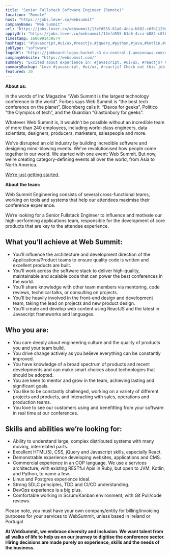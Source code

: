 ```yaml
---
title: "Senior Fullstack Software Engineer (Remote)"
location: "Remote"
host: "https://jobs.lever.co/websummit"
companyName: "Web Summit"
url: "https://jobs.lever.co/websummit/13efd555-61a6-4cca-b882-c0fb1129e0f1"
applyUrl: "https://jobs.lever.co/websummit/13efd555-61a6-4cca-b882-c0fb1129e0f1/apply"
timestamp: 1606991439574
hashtags: "#javascript,#ui/ux,#reactjs,#jquery,#python,#java,#kotlin,#rubylang,#html,#css"
jobType: "software"
logoUrl: "https://jobboard-logos-bucket.s3.eu-central-1.amazonaws.com/web-summit"
companyWebsite: "https://websummit.com/"
summary: "Excited about experience in: #javascript, #ui/ux, #reactjs? Check out this job post!"
summaryBackup: "Love #javascript, #ui/ux, #reactjs? Check out this job post!"
featured: 20
---
```


**About us:**

In the words of Inc Magazine “Web Summit is the largest technology conference in the world”. Forbes says Web Summit is “the best tech conference on the planet”, Bloomberg calls it  “Davos for geeks”, Politico “the Olympics of tech”, and the Guardian “Glastonbury for geeks”.

Whatever Web Summit is, it wouldn’t be possible without an incredible team of more than 240 employees, including world-class engineers, data scientists, designers, producers, marketers, salespeople and more.

We’ve disrupted an old industry by building incredible software and designing mind-blowing events. We’ve revolutionised how people come together in our world. We started with one event: Web Summit. But now, we’re creating category-defining events all over the world, from Asia to North America.  

[We’re just getting started.](https://youtu.be/HmcKuSjAdL4)

**About the team:**

Web Summit Engineering consists of several cross-functional teams, working on tools and systems that help our attendees maximise their conference experience. 

We’re looking for a Senior Fullstack Engineer to influence and motivate our high-performing applications team, responsible for the development of core products that are key to the attendee experience. 

## What you’ll achieve at Web Summit:

*   You’ll influence the architecture and development direction of the Applications/Product teams to ensure quality code is written and excellent products are built.  
*   You’ll work across the software stack to deliver high-quality, maintainable and scalable code that can power the best conferences in the world.
*   You’ll share knowledge with other team members via mentoring, code reviews, technical talks, or consulting on projects.
*   You’ll be heavily involved in the front-end design and development team, taking the lead on projects and new product design.
*   You'll create and develop web content using ReactJS and the latest in Javascript frameworks and languages.

## Who you are:

*   You care deeply about engineering culture and the quality of products you and your team build.
*   You drive change actively as you believe everything can be constantly improved.
*   You have knowledge of a broad spectrum of products and recent developments and can make smart choices about technologies that should be adopted.
*   You are keen to mentor and grow in the team, achieving lasting and significant goals.
*   You like to be constantly challenged, working on a variety of different projects and products, and interacting with sales, operations and production teams. 
*   You love to see our customers using and benefitting from your software in real time at our conferences.

## Skills and abilities we’re looking for:

*   Ability to understand large, complex distributed systems with many moving, interrelated parts.
*   Excellent HTML(5), CSS, jQuery and Javascript skills, especially React.
*   Demonstrable experience developing websites, applications and CMS.
*   Commercial experience in an OOP language. We use a services architecture, with existing RESTful Apis in Ruby, but open to JVM, Kotlin, and Python, to name a few.
*   Linux and Postgres experience ideal.
*   Strong SDLC principles, TDD and CI/CD understanding. 
*   DevOps experience is a big plus.
*   Comfortable working in Scrum/Kanban environment, with Git Pull/code reviews.

Please note, you must have your own company/entity for billing/invoicing purposes for your services to WebSummit, unless based in Ireland or Portugal

**At WebSummit, we embrace diversity and inclusion. We want talent from all walks of life to help us on our journey to digitise the conference sector. Hiring decisions are made purely on experience, skills and the needs of the business.**
